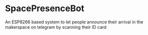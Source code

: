 # SpacePresenceBot
An ESP8266 based system to let people announce their arrival in the makerspace on telegram by scanning their ID card
